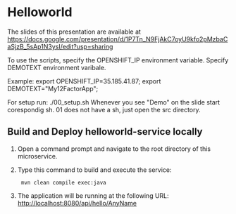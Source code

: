 # Helloworld

The slides of this presentation are available at <https://docs.google.com/presentation/d/1P7Tn_N9FjAkC7oyU9kfo2pMzbaCaSjzB_5sAp1N3ysI/edit?usp=sharing>

To use the scripts, specify the OPENSHIFT_IP environment variable.
Specify DEMOTEXT environment varibale.

Example: export OPENSHIFT_IP=35.185.41.87; export DEMOTEXT="My12FactorApp";

For setup run: ./00_setup.sh
Whenever you see "Demo" on the slide start corespondig sh. 01 does not have a sh, just open the src directory.

Build and Deploy helloworld-service locally
------------------------------------------

1. Open a command prompt and navigate to the root directory of this microservice.
2. Type this command to build and execute the service:

        mvn clean compile exec:java

3. The application will be running at the following URL: <http://localhost:8080/api/hello/AnyName>